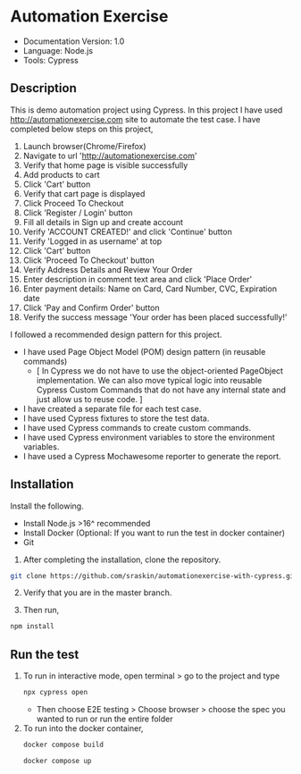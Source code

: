# Automation Exercise

- Documentation Version: 1.0
- Language: Node.js
- Tools: Cypress

## Description
This is demo automation project using Cypress. In this project I have used http://automationexercise.com site to automate the test case. I have completed below steps on this project,
1. Launch browser(Chrome/Firefox)
2. Navigate to url 'http://automationexercise.com'
3. Verify that home page is visible successfully
4. Add products to cart
5. Click 'Cart' button
6. Verify that cart page is displayed
7. Click Proceed To Checkout
8. Click 'Register / Login' button
9. Fill all details in Sign up and create account
10. Verify 'ACCOUNT CREATED!' and click 'Continue' button
11. Verify 'Logged in as username' at top
12. Click 'Cart' button
13. Click 'Proceed To Checkout' button
14. Verify Address Details and Review Your Order
15. Enter description in comment text area and click 'Place Order'
16. Enter payment details: Name on Card, Card Number, CVC, Expiration date
17. Click 'Pay and Confirm Order' button
18. Verify the success message 'Your order has been placed successfully!'

I followed a recommended design pattern for this project. 
- I have used Page Object Model (POM) design pattern (in reusable commands) 
  - [ In Cypress we do not have to use the object-oriented PageObject implementation. We can also move typical logic into reusable Cypress Custom Commands that do not have any internal state and just allow us to reuse code. ]
- I have created a separate file for each test case. 
- I have used Cypress fixtures to store the test data. 
- I have used Cypress commands to create custom commands. 
- I have used Cypress environment variables to store the environment variables. 
- I have used a Cypress Mochawesome reporter to generate the report.


## Installation

Install the following.
- Install Node.js >16^ recommended 
- Install Docker (Optional: If you want to run the test in docker container)
- Git

1. After completing the installation, clone the repository.
```sh
git clone https://github.com/sraskin/automationexercise-with-cypress.git
```
2. Verify that you are in the master branch.

3. Then run,
```sh
npm install 
```
## Run the test
1. To run in interactive mode, open terminal > go to the project and type
    ```sh
    npx cypress open
    ```
    - Then choose E2E testing > Choose browser > choose the spec you wanted to run or run the entire folder
2. To run into the docker container,
   ```sh
   docker compose build
    ```
    ```sh
   docker compose up
    ```